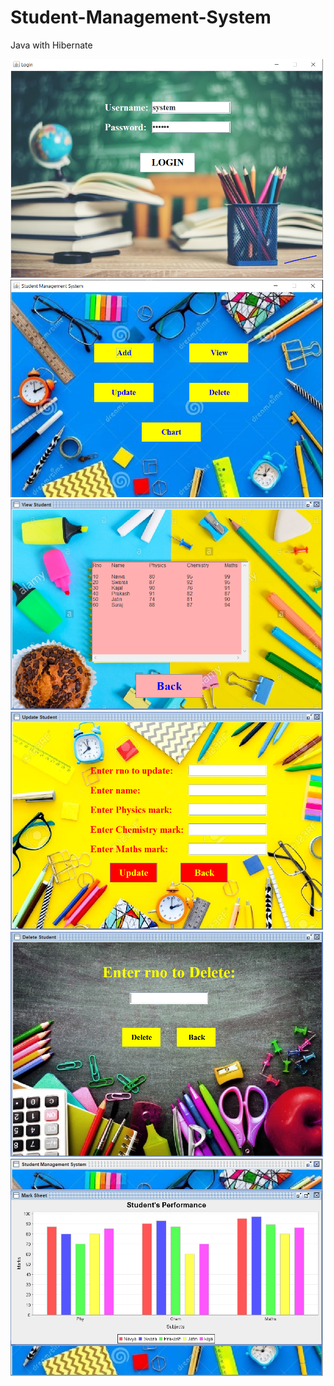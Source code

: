 # Student-Management-System
Java with Hibernate

<img src="Screenshots/loginPage.PNG" width=500>
<img src="Screenshots/mainPage.PNG" width=500>
<img src="Screenshots/viewPage.PNG" width=500>
<img src="Screenshots/updatePage.PNG" width=500>
<img src="Screenshots/daletePage.PNG" width=500>
<img src="Screenshots/chartPage.PNG" width=500>

